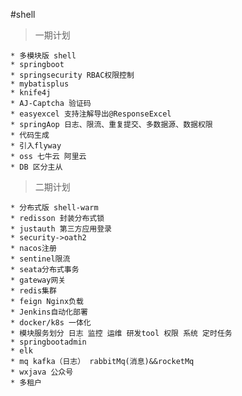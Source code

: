 #shell
    
> 一期计划

    * 多模块版 shell
    * springboot 
    * springsecurity RBAC权限控制
    * mybatisplus
    * knife4j
    * AJ-Captcha 验证码
    * easyexcel 支持注解导出@ResponseExcel
    * springAop 日志、限流、重复提交、多数据源、数据权限
    * 代码生成
    * 引入flyway
    * oss 七牛云 阿里云
    * DB 区分主从
    
> 二期计划

    * 分布式版 shell-warm
    * redisson 封装分布式锁
    * justauth 第三方应用登录
    * security->oath2
    * nacos注册 
    * sentinel限流
    * seata分布式事务
    * gateway网关
    * redis集群
    * feign Nginx负载
    * Jenkins自动化部署
    * docker/k8s 一体化
    * 模块服务划分 日志 监控 运维 研发tool 权限 系统 定时任务
    * springbootadmin
    * elk
    * mq kafka（日志） rabbitMq(消息)&&rocketMq
    * wxjava 公众号
    * 多租户
    
    
